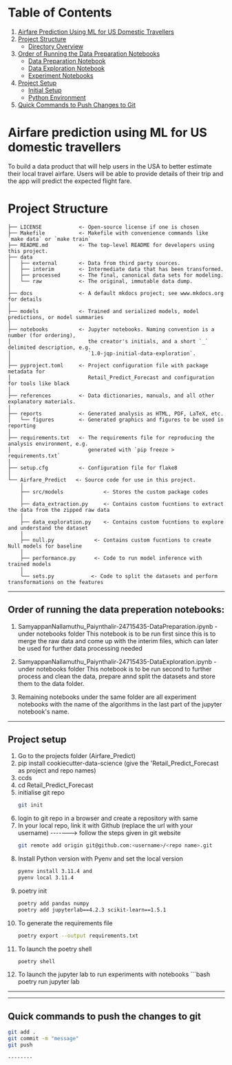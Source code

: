 
# Table of Contents

1. [Airfare Prediction Using ML for US Domestic Travellers](#airfare-prediction-using-ml-for-us-domestic-travellers)
2. [Project Structure](#project-structure)
   - [Directory Overview](#directory-overview)
3. [Order of Running the Data Preparation Notebooks](#order-of-running-the-data-preparation-notebooks)
   - [Data Preparation Notebook](#data-preparation-notebook)
   - [Data Exploration Notebook](#data-exploration-notebook)
   - [Experiment Notebooks](#experiment-notebooks)
4. [Project Setup](#project-setup)
   - [Initial Setup](#initial-setup)
   - [Python Environment](#python-environment)
5. [Quick Commands to Push Changes to Git](#quick-commands-to-push-changes-to-git)

# Airfare prediction using ML for US domestic travellers

To build a data product that will help users in the USA to better estimate their local travel airfare. Users will be able to provide details of their trip and the app will predict the expected flight fare.

# Project Structure

```
├── LICENSE            <- Open-source license if one is chosen
├── Makefile           <- Makefile with convenience commands like `make data` or `make train`
├── README.md          <- The top-level README for developers using this project.
├── data
│   ├── external       <- Data from third party sources.
│   ├── interim        <- Intermediate data that has been transformed.
│   ├── processed      <- The final, canonical data sets for modeling.
│   └── raw            <- The original, immutable data dump.
│
├── docs               <- A default mkdocs project; see www.mkdocs.org for details
│
├── models             <- Trained and serialized models, model predictions, or model summaries
│
├── notebooks          <- Jupyter notebooks. Naming convention is a number (for ordering),
│                         the creator's initials, and a short `_` delimited description, e.g.
│                         `1.0-jqp-initial-data-exploration`.
│
├── pyproject.toml     <- Project configuration file with package metadata for 
│                         Retail_Predict_Forecast and configuration for tools like black
│
├── references         <- Data dictionaries, manuals, and all other explanatory materials.
│
├── reports            <- Generated analysis as HTML, PDF, LaTeX, etc.
│   └── figures        <- Generated graphics and figures to be used in reporting
│
├── requirements.txt   <- The requirements file for reproducing the analysis environment, e.g.
│                         generated with `pip freeze > requirements.txt`
│
├── setup.cfg          <- Configuration file for flake8
│
└── Airfare_Predict   <- Source code for use in this project.
    │
    ├── src/models             <- Stores the custom package codes 
    │
    ├── data_extraction.py     <- Contains custom fucntions to extract the data from the zipped raw data
    │
    ├── data_exploration.py    <- Contains custom fucntions to explore and understand the dataset
    │
    ├── null.py             <- Contains custom fucntions to create Null models for baseline
    │
    ├── performance.py      <- Code to run model inference with trained models          
    │   
    └── sets.py            <- Code to split the datasets and perform transformations on the features
```

--------
## Order of running the data preperation notebooks:
1. SamyappanNallamuthu_Paiynthalir-24715435-DataPreparation.ipynb - under notebooks folder
   This notebook is to be run first since this is to merge the raw data and come up with the interim files, which can later be used for further data processing needed

2. SamyappanNallamuthu_Paiynthalir-24715435-DataExploration.ipynb - under notebooks folder
    This notebook is to be run second to further process and clean the data, prepare annd split the datasets and store them to the data folder. 

3. Remaining notebooks under the same folder are all experiment notebooks with the name of the algorithms in the last part of the jupyter notebook's name.

--------
## Project setup
1. Go to the projects folder (Airfare_Predict)
2. pip install cookiecutter-data-science (give the 'Retail_Predict_Forecast as project and repo names)
3. ccds
4. cd Retail_Predict_Forecast 
5. initialise git repo 
	```bash  
    git init
6. login to git repo in a browser and create a repository with same <folder name>
7. In your local repo, link it with Github (replace the url with your username) -------> follow the steps given in git website
	```bash  
    git remote add origin git@github.com:<username>/<repo name>.git
8. Install Python version with Pyenv and set the local version
	```bash  
    pyenv install 3.11.4 and
    pyenv local 3.11.4
9. poetry init
	```bash  
    poetry add pandas numpy 
	poetry add jupyterlab==4.2.3 scikit-learn==1.5.1

10. To generate the requirements file
	```bash  
    poetry export --output requirements.txt 
11. To launch the poetry shell 
    ```bash  
    poetry shell 
12.  To launch the jupyter lab to run experiments with notebooks 
    ```bash  
    poetry run jupyter lab 

--------

--------

## Quick commands to push the changes to git
```bash 
git add .
git commit -m "message"
git push 

--------

